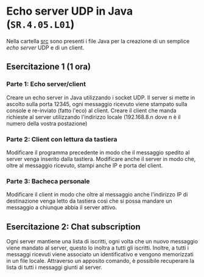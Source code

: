 # Echo server UDP in Java (`SR.4.05.L01`)

Nella cartella [src](./src) sono presenti i file Java per la creazione di un semplice *echo server* UDP e di un client.

## Esercitazione 1 (1 ora)

### Parte 1: Echo server/client
Creare un echo server in Java utilizzando i socket UDP. Il server si mette in ascolto sulla porta 12345, ogni messaggio ricevuto viene stampato sulla console e re-inviato (fatto l'eco) al client.
Creare il client che manda richieste al server utilizzando l'indirizzo locale (192.168.8.n dove n è il numero della vostra postazione)

### Parte 2: Client con lettura da tastiera
Modificare il programma precedente in modo che il messaggio spedito al server venga inserito dalla tastiera. Modificare anche il server in modo che, oltre al messaggio ricevuto, stampi anche IP e porta del client.

### Parte 3: Bacheca personale
Modificare il client in modo che oltre al messaggio anche l'indirizzo IP di destinazione venga letto da tastiera così che si possa mandare un messaggio a chiunque abbia il server attivo.

## Esercitazione 2: Chat subscription
Ogni server mantiene una lista di iscritti, ogni volta che un nuovo messaggio viene mandato al server, questo lo inoltra a tutti gli iscritti. Inoltre, a tutti i messaggi ricevuti viene associato un identificativo e vengono memorizzati in un file locale. Attraverso un apposito comando, è possibile recuperare la lista di tutti i messaggi giunti al server.